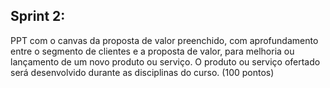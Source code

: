 ## Sprint 2:
PPT com o canvas da proposta de valor preenchido, com aprofundamento entre o segmento de clientes e a proposta de valor, para melhoria ou lançamento de um novo produto ou serviço. O produto ou serviço ofertado será desenvolvido durante as disciplinas do curso. (100 pontos)